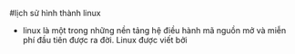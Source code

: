 #lịch sử hình thành linux 
 - linux là một trong những nền tảng hệ điều hành mã nguồn mở và miễn phí đầu tiên được ra đời. Linux được viết bởi 
<!--stackedit_data:
eyJoaXN0b3J5IjpbLTQ2MTYyNjk5Myw0ODgzMTI2NzcsMTk4Nz
U3MjA1NSwyOTkxMDI4MTMsLTEzNTc0NTc1OTMsLTE0MDA0NzE1
N119
-->